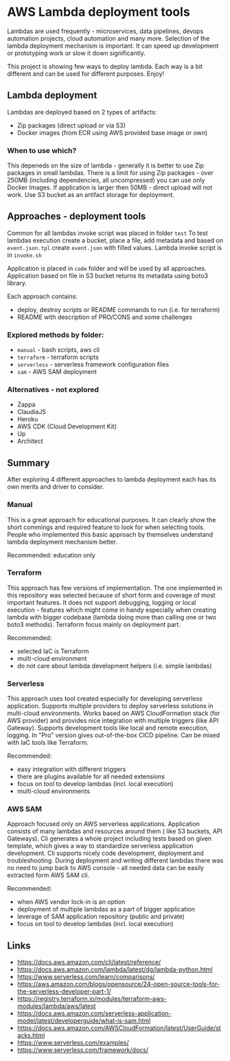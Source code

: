 # AWS Lambda deployment tools

Lambdas are used frequently - microservices, data pipelines, devops automation projects, cloud automation and many more.
Selection of the lambda deployment mechanism is important. It can speed up development or prototyping work or slow it
down significantly.

This project is showing few ways to deploy lambda. Each way is a bit different and can be used for different purposes.
Enjoy!

## Lambda deployment

Lambdas are deployed based on 2 types of artifacts:

- Zip packages (direct upload or via S3)
- Docker images (from ECR using AWS provided base image or own)

### When to use which?

This depeneds on the size of lambda - generally it is better to use Zip packages in small lambdas. There is a limit for
using Zip packages - over 250MB (including dependencies, all uncompressed) you can use only Docker Images. If
application is larger then 50MB - direct upload will not work. Use S3 bucket as an artifact storage for deployment.

## Approaches - deployment tools

Common for all lambdas invoke script was placed in folder `test`
To test lambdas execution create a bucket, place a file, add metadata and based on `event.json.tpl` create `event.json`
with filled values. Lambda invoke script is in `invoke.sh`

Application is placed in `code` folder and will be used by all approaches. Application based on file in S3 bucket
returns its metadata using boto3 library.

Each approach contains:

- deploy, destroy scripts or README commands to run (i.e. for terraform)
- README with description of PRO/CONS and some challenges

### Explored methods by folder:

- `manual` - bash scripts, aws cli
- `terraform` - terraform scripts
- `serverless` - serverless framework configuration files
- `sam` - AWS SAM deployment

### Alternatives - not explored

- Zappa
- ClaudiaJS
- Heroku
- AWS CDK (Cloud Development Kit)
- Up
- Architect

## Summary

After exploring 4 different approaches to lambda deployment each has its own merits and driver to consider.

### Manual

This is a great approach for educational purposes. It can clearly show the short commings and required feature to look
for when selecting tools. People who implemented this basic approach by themselves understand lambda deployment
mechanism better.

Recommended: education only

### Terraform

This approach has few versions of implementation. The one implemented in this repository was selected because of short
form and coverage of most important features. It does not support debugging, logging or local execution - features which
might come in handy especially when creating lambda with bigger codebase (lambda doing more than calling one or two
boto3 methods). Terraform focus mainly on deployment part.

Recommended:

- selected IaC is Terraform
- multi-cloud environment
- do not care about lambda development helpers (i.e. simple lambdas)

### Serverless

This approach uses tool created especially for developing serverless application. Supports multiple providers to deploy
serverless solutions in multi-cloud environments. Works based on AWS CloudFormation stack (for AWS provider) and
provides nice integration with multiple triggers (like API Gateway). Supports development tools like local and remote
execution, logging. In "Pro" version gives out-of-the-box CICD pipeline. Can be mixed with IaC tools like Terraform.

Recommended:

- easy integration with different triggers
- there are plugins available for all needed extensions
- focus on tool to develop lambdas (incl. local execution)
- multi-cloud environments

### AWS SAM

Approach focused only on AWS serverless applications. Application consists of many lambdas and resources around them (
like S3 buckets, API Gateways). Cli generates a whole project including tests based on given template, which gives a way
to standardize serverless application development. Cli supports nicely code development, deployment and troubleshooting.
During deployment and writing different lambdas there was no need to jump back to AWS console - all needed data can be
easily extracted form AWS SAM cli.

Recommended:

- when AWS vendor lock-in is an option
- deployment of multiple lambdas as a part of bigger application
- leverage of SAM application repository (public and private)
- focus on tool to develop lambdas (incl. local execution)

## Links

- https://docs.aws.amazon.com/cli/latest/reference/
- https://docs.aws.amazon.com/lambda/latest/dg/lambda-python.html
- https://www.serverless.com/learn/comparisons/
- https://aws.amazon.com/blogs/opensource/24-open-source-tools-for-the-serverless-developer-part-1/
- https://registry.terraform.io/modules/terraform-aws-modules/lambda/aws/latest
- https://docs.aws.amazon.com/serverless-application-model/latest/developerguide/what-is-sam.html
- https://docs.aws.amazon.com/AWSCloudFormation/latest/UserGuide/stacks.html
- https://www.serverless.com/examples/
- https://www.serverless.com/framework/docs/
